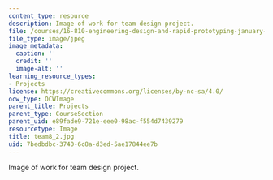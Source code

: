 ```yaml
---
content_type: resource
description: Image of work for team design project.
file: /courses/16-810-engineering-design-and-rapid-prototyping-january-iap-2005/7bedbdbc37406c8ad3ed5ae17844ee7b_team8_2.jpg
file_type: image/jpeg
image_metadata:
  caption: ''
  credit: ''
  image-alt: ''
learning_resource_types:
- Projects
license: https://creativecommons.org/licenses/by-nc-sa/4.0/
ocw_type: OCWImage
parent_title: Projects
parent_type: CourseSection
parent_uid: e89fade9-721e-eee0-98ac-f554d7439279
resourcetype: Image
title: team8_2.jpg
uid: 7bedbdbc-3740-6c8a-d3ed-5ae17844ee7b
---
```

Image of work for team design project.